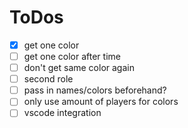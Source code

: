 # ToDos

- [x] get one color
- [ ] get one color after time
- [ ] don't get same color again
- [ ] second role
- [ ] pass in names/colors beforehand?
- [ ] only use amount of players for colors
- [ ] vscode integration
